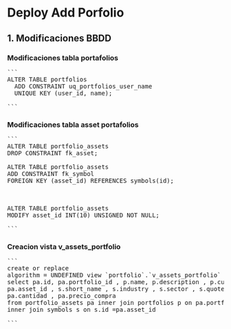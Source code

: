 # Deploy Add Porfolio

## 1. Modificaciones BBDD

### Modificaciones tabla portafolios

<pre>```
ALTER TABLE portfolios
  ADD CONSTRAINT uq_portfolios_user_name
  UNIQUE KEY (user_id, name);

```
</pre>

### Modificaciones tabla asset portafolios

<pre>
```
ALTER TABLE portfolio_assets
DROP CONSTRAINT fk_asset;

ALTER TABLE portfolio_assets
ADD CONSTRAINT fk_symbol
FOREIGN KEY (asset_id) REFERENCES symbols(id);



ALTER TABLE portfolio_assets
MODIFY asset_id INT(10) UNSIGNED NOT NULL;

```
</pre>

### Creacion vista v_assets_portfolio

<pre>
```
create or replace
algorithm = UNDEFINED view `portfolio`.`v_assets_portfolio` as
select pa.id, pa.portfolio_id , p.name, p.description , p.currency , p.is_active ,
pa.asset_id , s.short_name , s.industry , s.sector , s.quote_type ,
pa.cantidad , pa.precio_compra
from portfolio_assets pa inner join portfolios p on pa.portfolio_id = p.portfolio_id 
inner join symbols s on s.id =pa.asset_id 

```</pre>
